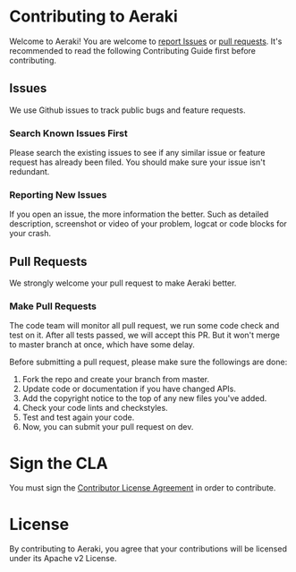 <!--
# Copyright Aeraki Authors
#
# Licensed under the Apache License, Version 2.0 (the "License");
# you may not use this file except in compliance with the License.
# You may obtain a copy of the License at
#
#     http://www.apache.org/licenses/LICENSE-2.0
#
# Unless required by applicable law or agreed to in writing, software
# distributed under the License is distributed on an "AS IS" BASIS,
# WITHOUT WARRANTIES OR CONDITIONS OF ANY KIND, either express or implied.
# See the License for the specific language governing permissions and
# limitations under the License.
-->

# Contributing to Aeraki

Welcome to Aeraki!  You are welcome to [report Issues](https://github.com/aeraki-mesh/aeraki/issues/new/choose) or [pull requests](https://github.com/aeraki-mesh/aeraki/compare). It's recommended to read the following Contributing Guide first before contributing.

## Issues

We use Github issues to track public bugs and feature requests.

### Search Known Issues First

Please search the existing issues to see if any similar issue or feature request has already been filed. You should make sure your issue isn't redundant.

### Reporting New Issues
If you open an issue, the more information the better. Such as detailed description, screenshot or video of your problem, logcat or code blocks for your crash.

## Pull Requests

We strongly welcome your pull request to make Aeraki better.

### Make Pull Requests

The code team will monitor all pull request, we run some code check and test on it. After all tests passed, we will accept this PR. But it won't merge to master branch at once, which have some delay.

Before submitting a pull request, please make sure the followings are done:

1. Fork the repo and create your branch from master.
2. Update code or documentation if you have changed APIs.
3. Add the copyright notice to the top of any new files you've added.
4. Check your code lints and checkstyles.
5. Test and test again your code.
6. Now, you can submit your pull request on dev.

# Sign the CLA

You must sign the [Contributor License Agreement](https://github.com/cncf/cla) in order to contribute.

# License

By contributing to Aeraki, you agree that your contributions will be licensed under its Apache v2 License.
